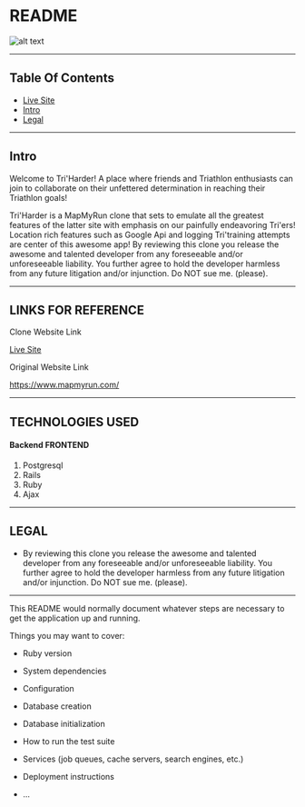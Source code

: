 # README
![alt text](https://github.com/danbourdier/TriHarder/blob/master/app/assets/images/logo_and_txt.png "Logo Title Text 1")

___

## Table Of Contents

* [Live Site](https://tri-harder.herokuapp.com/)
* [Intro](https://github.com/danbourdier/TriHarder/#Intro)
* [Legal](https://github.com/danbourdier/TriHarder/#Legal)
---


## Intro


Welcome to Tri'Harder! A place where friends and Triathlon enthusiasts can join to collaborate on their unfettered determination in reaching their Triathlon goals!


Tri'Harder is a MapMyRun clone that sets to emulate all the greatest features of the latter site with emphasis on our painfully endeavoring Tri'ers! Location rich features such as Google Api and logging Tri'training attempts are center of this awesome app! By reviewing this clone you release the awesome and talented developer from any foreseeable and/or unforeseeable liability. You further agree to hold the developer harmless from any future litigation and/or injunction. Do NOT sue me. (please).


---


## LINKS FOR REFERENCE

Clone Website Link


[Live Site](https://tri-harder.herokuapp.com/)


Original Website Link

https://www.mapmyrun.com/


---

## TECHNOLOGIES USED

#### Backend            FRONTEND
1. Postgresql
2. Rails
3. Ruby
3. Ajax

---

## LEGAL
*  By reviewing this clone you release the awesome and talented developer from any foreseeable and/or unforeseeable liability. You further agree to hold the developer harmless from any future litigation and/or injunction. Do NOT sue me. (please).

---



This README would normally document whatever steps are necessary to get the
application up and running.

Things you may want to cover:

* Ruby version

* System dependencies

* Configuration

* Database creation

* Database initialization

* How to run the test suite

* Services (job queues, cache servers, search engines, etc.)

* Deployment instructions

* ...
